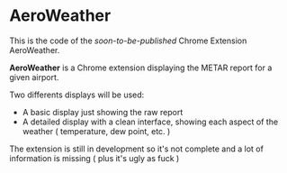 # AeroWeather

This is the code of the *soon-to-be-published* Chrome Extension AeroWeather.

**AeroWeather** is a Chrome extension displaying the METAR report for a given airport.

Two differents displays will be used:
* A basic display just showing the raw report
* A detailed display with a clean interface, showing each aspect of the weather ( temperature, dew point, etc. )

The extension is still in development so it's not complete and a lot of information is missing ( plus it's ugly as fuck )
